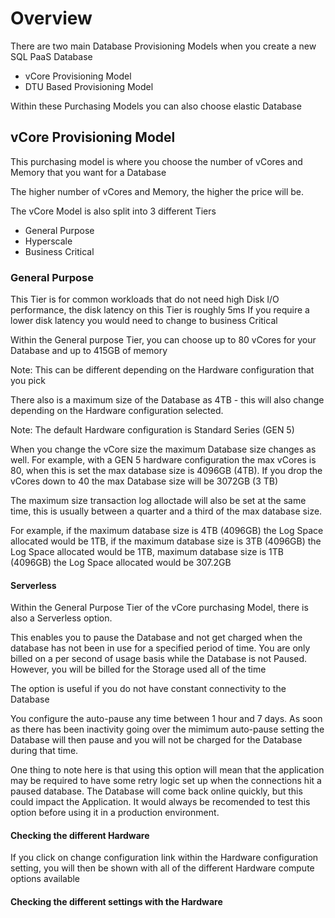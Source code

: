 # Overview

There are two main Database Provisioning Models when you create a new SQL PaaS Database

+ vCore Provisioning Model
+ DTU Based Provisioning Model

Within these Purchasing Models you can also choose elastic Database

## vCore Provisioning Model
This purchasing model is where you choose the number of vCores and Memory that you want for a Database

The higher number of vCores and Memory, the higher the price will be.

The vCore Model is also split into 3 different Tiers

+ General Purpose
+ Hyperscale
+ Business Critical

### General Purpose
This Tier is for common workloads that do not need high Disk I/O performance, the disk latency on this Tier is roughly 5ms
If you require a lower disk latency you would need to change to business Critical

Within the General purpose Tier, you can choose up to 80 vCores for your Database and up to 415GB of memory

Note: This can be different depending on the Hardware configuration that you pick

There also is a maximum size of the Database as 4TB - this will also change depending on the Hardware configuration selected.

Note: The default Hardware configuration is Standard Series (GEN 5)

When you change the vCore size the maximum Database size changes as well. For example, with a GEN 5 hardware configuration the max vCores is 80, when this is set the max database size is 4096GB (4TB). If you drop the vCores down to 40 the max Database size will be 3072GB (3 TB)

The maximum size transaction log alloctade will also be set at the same time, this is usually between a quarter and a third of the max database size.

For example, if the maximum database size is 4TB (4096GB) the Log Space allocated would be 1TB, if the maximum database size is 3TB (4096GB) the Log Space allocated would be 1TB, maximum database size is 1TB (4096GB) the Log Space allocated would be 307.2GB


#### Serverless
Within the General Purpose Tier of the vCore purchasing Model, there is also a Serverless option.

This enables you to pause the Database and not get charged when the database has not been in use for a specified period of time. You are only billed on a per second of usage basis while the Database is not Paused. However, you will be billed for the Storage used all of the time

The option is useful if you do not have constant connectivity to the Database

You configure the auto-pause any time between 1 hour and 7 days. As soon as there has been inactivity going over the mimimum auto-pause setting the Database will then pause and you will not be charged for the Database during that time. 

One thing to note here is that using this option will mean that the application may be required to have some retry logic set up when the connections hit a paused database. The Database will come back online quickly, but this could impact the Application. It would always be recomended to test this option before using it in a production environment.



#### Checking the different Hardware

If you click on change configuration link within the Hardware configuration setting, you will then be shown with all of the different Hardware compute options available 





#### Checking the different settings with the Hardware
